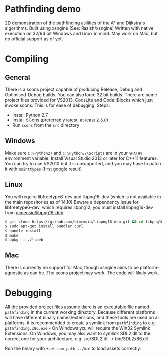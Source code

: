 # Pathfinding demo #
2D demonstration of the pathfinding abilities of the A* and Dijkstra's algorithms.
Built using xsngine (See: Razish/xsngine)
Written with native execution on 32/64 bit Windows and Linux in mind. May work on Mac, but no official support as of yet.

# Compiling #

## General ##
There is a scons project capable of producing Release, Debug and Optimised-Debug builds. You can also force 32 bit builds.
There are some project files provided for VS2013, CodeLite and Code::Blocks which just invoke scons. This is for ease of debugging.
Steps:
* Install Python 2.7
* Install SCons (preferrably latest, at-least 2.3.0)
* Run `scons` from the `src` directory


## Windows ##

Make sure `C:\Python27` and `C:\Python27\Scripts` are in your `%PATH%` environment variable.
Install Visual Studio 2013 or later for C++11 features.
You can try to use VS2010 but it is unsupported, and you may have to patch it with `msinttypes` (first google result)

## Linux ##

You will require libfreetype6-dev and libpng16-dev (which is not available in the main repositories as of 14.10)
Beware a dependency issue for libfreetype6-dev, which requires libpng12, you must install libpng16-dev from [dimensio/libpng16-deb](https://github.com/dimensio/libpng16-deb)

```bash
$ git clone https://github.com/dimensio/libpng16-deb.git && cd libpng16-deb
$ sudo apt-get install bundler curl
$ bundle install
$ make
$ dpkg -i ./*.deb
```

## Mac ##

There is currently no support for Mac, though xsngine aims to be platform-agnostic as can be.
The scons project may work. The code will likely work.

# Debugging #
All the provided project files assume there is an executable file named `pathfinding` in the current working directory.
Because different platforms will have different binary names/extensions, and these tools are used on all platforms, it is recommended to create a symlink from `pathfinding` to e.g. `pathfinding.x86.exe` - On Windows you will require the Win32 Symlink Extensions.
On Windows, you may also want to symlink SDL2.dll to the correct one for your architecture, e.g. src/SDL2.dll -> bin/SDL2x86.dll

Run the binary with `+set com_path ../bin` to load assets correctly.
